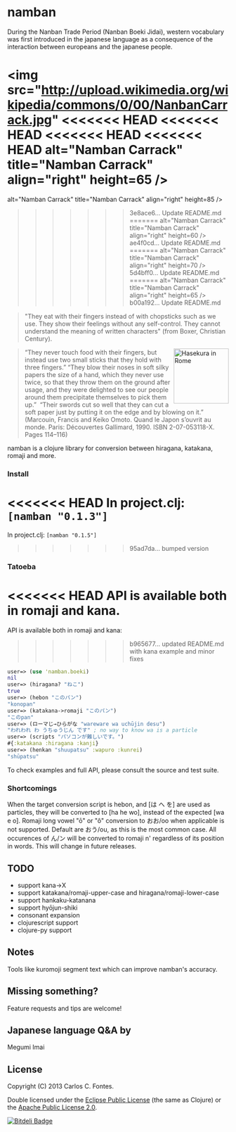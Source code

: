 # namban

During the Nanban Trade Period (Nanban Boeki Jidai), western vocabulary was
first introduced in the japanese language as a consequence of the interaction
between europeans and the japanese people.

<img src="http://upload.wikimedia.org/wikipedia/commons/0/00/NanbanCarrack.jpg"
<<<<<<< HEAD
<<<<<<< HEAD
<<<<<<< HEAD
<<<<<<< HEAD
 alt="Namban Carrack" title="Namban Carrack" align="right" height=65 />
=======
 alt="Namban Carrack" title="Namban Carrack" align="right" height=85 />
>>>>>>> 3e8ace6... Update README.md
=======
 alt="Namban Carrack" title="Namban Carrack" align="right" height=60 />
>>>>>>> ae4f0cd... Update README.md
=======
 alt="Namban Carrack" title="Namban Carrack" align="right" height=70 />
>>>>>>> 5d4bff0... Update README.md
=======
 alt="Namban Carrack" title="Namban Carrack" align="right" height=65 />
>>>>>>> b00a192... Update README.md

> "They eat with their fingers instead of with chopsticks such as we use. They
show their feelings without any self-control. They cannot understand the meaning
of written characters"
(from Boxer, Christian Century).

<img src="http://upload.wikimedia.org/wikipedia/commons/b/b4/Hasekura_in_Rome.JPG"
 alt="Hasekura in Rome" title="Hasekura in Rome" align="right" height=125 />

> “They never touch food with their fingers, but instead use two small sticks
that they hold with three fingers.” “They blow their noses in soft silky papers
the size of a hand, which they never use twice, so that they throw them on the
ground after usage, and they were delighted to see our people around them
precipitate themselves to pick them up.” 
> “Their swords cut so well that they can cut a soft paper just by putting it on
the edge and by blowing on it.”
> (Marcouin, Francis and Keiko Omoto. Quand le Japon s’ouvrit au monde. Paris:
Découvertes Gallimard, 1990. ISBN 2-07-053118-X. Pages 114–116)

namban is a clojure library for conversion between hiragana, katakana, romaji
and more.

### Install

<<<<<<< HEAD
In project.clj: `[namban "0.1.3"]`
=======
In project.clj: `[namban "0.1.5"]`
>>>>>>> 95ad7da... bumped version

### Tatoeba
<<<<<<< HEAD
API is available both in romaji and kana.
=======
API is available both in romaji and kana:
>>>>>>> b965677... updated README.md with kana example and minor fixes
```clojure
user=> (use 'namban.boeki)
nil
user=> (hiragana? "ねこ")
true
user=> (hebon "このパン")
"konopan"
user=> (katakana->romaji "このパン")
"このpan"
user=> (ローマじ→ひらがな "wareware wa uchūjin desu")
"われわれ わ うちゅうじん です" ; no way to know wa is a particle
user=> (scripts "パソコンが難しいです。")
#{:katakana :hiragana :kanji}
user=> (henkan "shuupatsu" :wapuro :kunrei)
"shūpatsu"
```
To check examples and full API, please consult the source and test suite.

### Shortcomings

When the target conversion script is hebon, and [は へ を] are used as
particles, they will be converted to [ha he wo], instead of the expected [wa e o].
Romaji long vowel "ō" or "ô" conversion to おお/oo when applicable is not
supported. Default are おう/ou, as this is the most common case.
All occurences of ん/ン will be converted to romaji n' regardless of its position in
words. This will change in future releases.

## TODO

- support kana->X
- support katakana/romaji-upper-case and hiragana/romaji-lower-case
- support hankaku-katanana
- support hyōjun-shiki
- consonant expansion
- clojurescript support
- clojure-py support

## Notes

Tools like kuromoji segment text which can improve namban's accuracy.

## Missing something?

Feature requests and tips are welcome!

## Japanese language Q&A by

Megumi Imai

## License

Copyright (C) 2013 Carlos C. Fontes.

Double licensed under the [Eclipse Public License](http://www.eclipse.org/legal/epl-v10.html) (the same as Clojure) or
the [Apache Public License 2.0](http://www.apache.org/licenses/LICENSE-2.0.html).


[![Bitdeli Badge](https://d2weczhvl823v0.cloudfront.net/ccfontes/namban/trend.png)](https://bitdeli.com/free "Bitdeli Badge")

